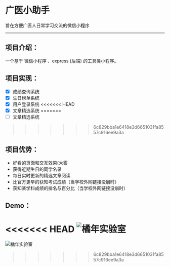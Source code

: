 # 广医小助手

旨在方便广医人日常学习交流的微信小程序

---

## 项目介绍：

一个基于 微信小程序 、express (后端) 的工具类小程序。

## 项目实现：

- [x] 成绩查询系统
- [x] 生日榜单系统
- [X] 用户登录系统
<<<<<<< HEAD
- [X] 文章精选系统
=======
- [ ] 文章精选系统
>>>>>>> 6c829bba1e6418e3d6651031fa8557c916ee9a3a

## 项目优势：

- 好看的页面和交互效果(大雾
- 获得近期生日的同学名录
- 每日实时更新的精选文章阅读
- 比官方更早的获知考试成绩（当学校外网链接没崩时）
- 获知某学科成绩的排名与百分比（当学校外网链接没崩时）

## Demo：

<<<<<<< HEAD
![橘年实验室](https://github.com/Glovecc/GDMUHelper/blob/master/static/img/qr.jpg)
=======
![橘年实验室](https://github.com/Glovecc/GDMUHelper/blob/master/static/img/qr.jpg)
>>>>>>> 6c829bba1e6418e3d6651031fa8557c916ee9a3a
